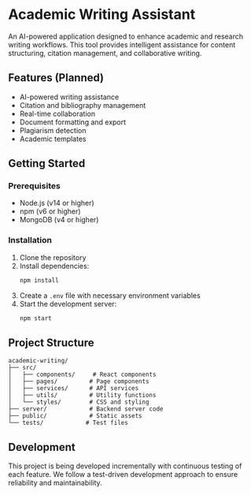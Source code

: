 # Academic Writing Assistant

An AI-powered application designed to enhance academic and research writing workflows. This tool provides intelligent assistance for content structuring, citation management, and collaborative writing.

## Features (Planned)

- AI-powered writing assistance
- Citation and bibliography management
- Real-time collaboration
- Document formatting and export
- Plagiarism detection
- Academic templates

## Getting Started

### Prerequisites

- Node.js (v14 or higher)
- npm (v6 or higher)
- MongoDB (v4 or higher)

### Installation

1. Clone the repository
2. Install dependencies:
   ```bash
   npm install
   ```
3. Create a `.env` file with necessary environment variables
4. Start the development server:
   ```bash
   npm start
   ```

## Project Structure

```
academic-writing/
├── src/
│   ├── components/     # React components
│   ├── pages/         # Page components
│   ├── services/      # API services
│   ├── utils/         # Utility functions
│   └── styles/        # CSS and styling
├── server/            # Backend server code
├── public/            # Static assets
└── tests/            # Test files
```

## Development

This project is being developed incrementally with continuous testing of each feature. We follow a test-driven development approach to ensure reliability and maintainability.

